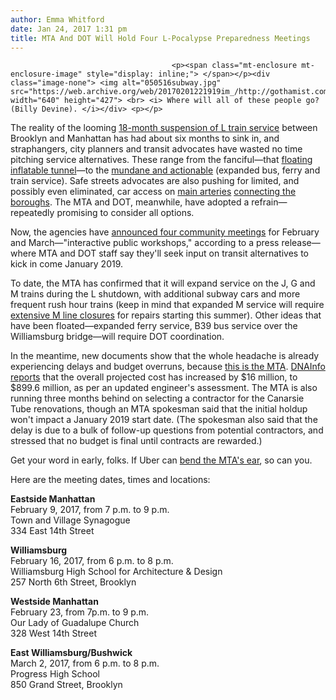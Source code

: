 ```yaml
---
author: Emma Whitford
date: Jan 24, 2017 1:31 pm
title: MTA And DOT Will Hold Four L-Pocalypse Preparedness Meetings 
---
```


	
										<p><span class="mt-enclosure mt-enclosure-image" style="display: inline;"> </span></p><div class="image-none"> <img alt="050516subway.jpg" src="https://web.archive.org/web/20170201221919im_/http://gothamist.com/attachments/nyc_ewhitford/050516subway.jpg" width="640" height="427"> <br> <i> Where will all of these people go? (Billy Devine). </i></div> <p></p>

<p>The reality of the looming <a href="https://web.archive.org/web/20170201221919/http://gothamist.com/2016/07/25/talkin_l_train_shutdown_blues.php">18-month suspension of L train service</a> between Brooklyn and Manhattan has had about six months to sink in, and straphangers, city planners and transit advocates have wasted no time pitching service alternatives. These range from the fanciful&#x2014;that <a href="https://web.archive.org/web/20170201221919/http://gothamist.com/2016/06/15/boom_problem_solved.php#photo-1">floating inflatable tunnel</a>&#x2014;to the <a href="https://web.archive.org/web/20170201221919/http://gothamist.com/2016/07/25/no_escape_l_train_doom.php">mundane and actionable</a> (expanded bus, ferry and train service). Safe streets advocates are also pushing for limited, and possibly even eliminated, car access on <a href="https://web.archive.org/web/20170201221919/http://gothamist.com/2016/06/07/car_free_14th_street.php">main arteries</a> <a href="https://web.archive.org/web/20170201221919/http://gothamist.com/2016/11/02/grand_street_l_train_mta.php">connecting the boroughs</a>. The MTA and DOT, meanwhile, have adopted a refrain&#x2014;repeatedly promising to consider all options. </p>

<p>Now, the agencies have <a href="https://web.archive.org/web/20170201221919/http://www.mta.info/press-release/nyc-transit/mta-nycdot-hold-community-workshops-alternative-service-plans-during">announced four community meetings</a> for February and March&#x2014;&quot;interactive public workshops,&quot; according to a press release&#x2014;where MTA and DOT staff say they&apos;ll seek input on transit alternatives to kick in come January 2019. </p>

<p>To date, the MTA has confirmed that it will expand service on the J, G and M trains during the L shutdown, with additional subway cars and more frequent rush hour trains (keep in mind that expanded M service will require <a href="https://web.archive.org/web/20170201221919/http://gothamist.com/2016/03/18/f_the_m_to_the_l.php">extensive M line closures</a> for repairs starting this summer). Other ideas that have been floated&#x2014;expanded ferry service, B39 bus service over the Williamsburg bridge&#x2014;will require DOT coordination.</p>

<p>In the meantime, new documents show that the whole headache is already experiencing delays and budget overruns, because <a href="https://web.archive.org/web/20170201221919/http://gothamist.com/2016/02/05/mta_trains_subway_nope.php">this is the MTA</a>. <a href="https://web.archive.org/web/20170201221919/https://www.dnainfo.com/new-york/20170123/greenpoint/mta-subway-canarsie-tube-subway">DNAInfo reports</a> that the overall projected cost has increased by $16 million, to $899.6 million, as per an updated engineer&apos;s assessment. The MTA is also running three months behind on selecting a contractor for the Canarsie Tube renovations, though an MTA spokesman said that the initial holdup won&apos;t impact a January 2019 start date. (The spokesman also said that the delay is due to a bulk of follow-up questions from potential contractors, and stressed that no budget is final until contracts are rewarded.) </p>

<p>Get your word in early, folks. If Uber can <a href="https://web.archive.org/web/20170201221919/http://gothamist.com/2016/08/25/l_train_uber_subsidy.php">bend the MTA&apos;s ear</a>, so can you. </p>

<p>Here are the meeting dates, times and locations: </p>

<p><strong>Eastside Manhattan </strong><br>
February 9, 2017, from 7 p.m. to 9 p.m.<br>
Town and Village Synagogue<br>
334 East 14th Street</p>

<p><strong>Williamsburg</strong> <br>
February 16, 2017, from 6 p.m. to 8 p.m.<br>
Williamsburg High School for Architecture &amp; Design<br>
257 North 6th Street, Brooklyn</p>

<p><strong>Westside Manhattan</strong><br>
February 23, from 7p.m. to 9 p.m.<br>
Our Lady of Guadalupe Church<br>
328 West 14th Street</p>

<p><strong>East Williamsburg/Bushwick </strong><br>
March 2, 2017, from 6 p.m. to 8 p.m.<br>
Progress High School<br>
850 Grand Street, Brooklyn</p>					
										
									
				